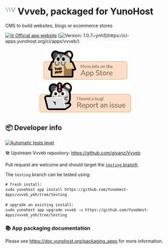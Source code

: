 <!--
N.B.: This README was automatically generated by <https://github.com/YunoHost/apps_tools/blob/main/readme_generator>
It shall NOT be edited by hand.
-->

<h1>
  <img src="https://raw.githubusercontent.com/YunoHost/apps/main/logos/vvveb.png" width="32px" alt="Logo of Vvveb">
  Vvveb, packaged for YunoHost
</h1>

CMS to build websites, blogs or ecommerce stores

[![🌐 Official app website](https://img.shields.io/badge/Official_app_website-darkgreen?style=for-the-badge)](https://www.vvveb.com/)
[![Version: 1.0.7~ynh1](https://img.shields.io/badge/Version-1.0.7~ynh1-rgba(0,150,0,1)?style=for-the-badge)](https://ci-apps.yunohost.org/ci/apps/vvveb/)

<div align="center">
<a href="https://apps.yunohost.org/app/vvveb"><img height="100px" src="https://github.com/YunoHost/yunohost-artwork/raw/refs/heads/main/badges/neopossum-badges/badge_more_info_on_the_appstore.svg"/></a>
<a href="https://github.com/YunoHost-Apps/vvveb_ynh/issues"><img height="100px" src="https://github.com/YunoHost/yunohost-artwork/raw/refs/heads/main/badges/neopossum-badges/badge_report_an_issue.svg"/></a>
</div>

## 📦 Developer info

[![Automatic tests level](https://apps.yunohost.org/badge/cilevel/vvveb)](https://ci-apps.yunohost.org/ci/apps/vvveb/)

🛠️ Upstream Vvveb repository: <https://github.com/givanz/Vvveb>

Pull request are welcome and should target the [`testing` branch](https://github.com/YunoHost-Apps/vvveb_ynh/tree/testing).

The `testing` branch can be tested using:
```
# fresh install:
sudo yunohost app install https://github.com/YunoHost-Apps/vvveb_ynh/tree/testing

# upgrade an existing install:
sudo yunohost app upgrade vvveb -u https://github.com/YunoHost-Apps/vvveb_ynh/tree/testing
```

### 📚 App packaging documentation

Please see <https://doc.yunohost.org/packaging_apps> for more information.
